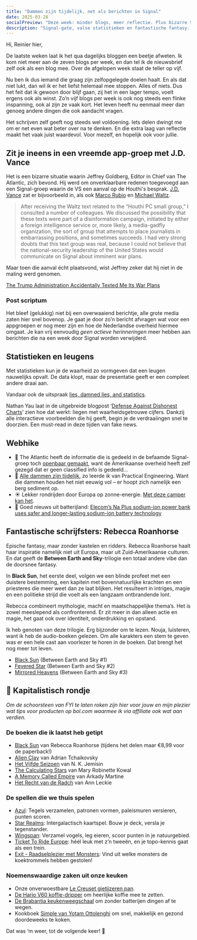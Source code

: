 ```yaml
---
title: "Dammen zijn tijdelijk, net als berichten in Signal"
date: 2025-03-28
socialPreview: "Deze week: minder blogs, meer reflectie. Plus bizarre Signal-groepen, foute grafieken en tijdelijke dammen."
description: "Signal-gate, valse statistieken en fantastische fantasy. Hier is je FYI van deze week."
---
```


Hi, Reinier hier,

De laatste weken laat ik het qua dagelijks bloggen een beetje afweten. Ik kom niet meer aan de zeven blogs per week, en dan tel ik de nieuwsbrief zelf ook als een blog mee. Over de afgelopen week staat de teller op vijf.

Nu ben ik dus iemand die graag zijn zelfopgelegde doelen haalt. En als dat niet lukt, dan wil ik er het liefst helemaal mee stoppen. Alles of niets. Dus het feit dat ik gewoon door blijf gaan, zij het in een lager tempo, voelt ergens ook als winst. Zo’n vijf blogs per week is ook nog steeds een flinke inspanning, ook al zijn ze vaak kort. Het leven heeft nu eenmaal meer dan genoeg andere dingen die ook aandacht vragen.

Het schrijven zelf geeft nog steeds wel voldoening. Iets delen dwingt me om er net even wat beter over na te denken. En die extra laag van reflectie maakt het vaak juist waardevol. Voor mezelf, en hopelijk ook voor jullie.

## Zit je ineens in een vreemde app-groep met J.D. Vance

Het is een bizarre situatie waarin Jeffrey Goldberg, Editor in Chief van The Atlantic, zich bevond. Hij werd om onverklaarbare redenen toegevoegd aan een Signal-groep waarin de VS een aanval op de 
Houthi's besprak. [J.D. Vance](https://nl.wikipedia.org/wiki/J.D._Vance) zat er bijvoorbeeld in, als ook [Marco Rubio](https://nl.wikipedia.org/wiki/Marco_Rubio) en [Michael Waltz](https://en.wikipedia.org/wiki/Michael_Waltz).

> After receiving the Waltz text related to the “Houthi PC small group,” I consulted a number of colleagues. We discussed the possibility that these texts were part of a disinformation campaign, initiated by either a foreign intelligence service or, more likely, a media-gadfly organization, the sort of group that attempts to place journalists in embarrassing positions, and sometimes succeeds. I had very strong doubts that this text group was real, because I could not believe that the national-security leadership of the United States would communicate on Signal about imminent war plans.

Maar toen die aanval écht plaatsvond, wist Jeffrey zeker dat hij niet in de maling werd genomen. 

[The Trump Administration Accidentally Texted Me Its War Plans](https://www.theatlantic.com/politics/archive/2025/03/trump-administration-accidentally-texted-me-its-war-plans/682151/?gift=kPTlqn0J1iP9IBZcsdI5IVJpB2t9BYyxpzU4sooa69M&utm_source=copy-link&utm_medium=social&utm_campaign=share)

### Post scriptum

Het bleef (gelukkig) niet bij een overwaaiend berichtje, alle grote media zaten hier snel bovenop. Je gaat je door zo’n bericht afvragen wat voor een appgroepen er nog meer zijn en hoe de Nederlandse overheid hiermee omgaat. Je kan vrij eenvoudig _geen actieve herinneringen_ meer hebben aan berichten die na een week door Signal worden verwijderd.

## Statistieken en leugens

Met statistieken kun je de waarheid zo vormgeven dat een leugen nauwelijks opvalt. De data klopt, maar de presentatie geeft er een compleet andere draai aan.

Vandaar ook de uitspraak [lies, damned lies, and statistics](https://en.wikipedia.org/wiki/Lies,_damned_lies,_and_statistics).

Nathan Yau laat in de uitgebreide blogpost ‘[Defense Against Dishonest Charts](https://flowingdata.com/projects/dishonest-charts/)’ zien hoe dat werkt: liegen met waarheidsgetrouwe cijfers. Dankzij alle interactieve voorbeelden die hij geeft, begin je de verdraaiingen snel te doorzien. Een must-read in deze tijden van fake news.

## Webhike

- 🤷 The Atlantic heeft de informatie die is gedeeld in de befaamde Signal-groep toch [openbaar gemaakt](https://www.theatlantic.com/politics/archive/2025/03/signal-group-chat-attack-plans-hegseth-goldberg/682176/), want de Amerikaanse overheid heeft zelf gezegd dat er geen classified info is gedeeld…
- 🌊 [Alle dammen zijn tijdelijk](https://youtu.be/XiUOBdEUqjY?si=3WpHV7PtSJLSR9O9), zo leerde ik van Practical Engineering. Want die dammen houden het niet eeuwig vol – er hoopt zich namelijk een berg sediment op.
- ☀️ Lekker rondrijden door Europa op zonne-energie. [Met deze camper kan het](https://edition.cnn.com/travel/article/stella-vita-solar-campervan-netherlands-spc-intl/index.html).
- 🔋 Goed nieuws uit batterijland: [Elecom’s Na Plus sodium-ion power bank uses safer and longer-lasting sodium-ion battery technology](https://www.theverge.com/news/631357/elecom-power-bank-battery-sodium-ion)

## Fantastische schrijfsters: Rebecca Roanhorse

Epische fantasy, maar zonder kastelen en ridders. Rebecca Roanhorse haalt haar inspiratie namelijk niet uit Europa, maar uit Zuid-Amerikaanse culturen. En dat geeft de **Between Earth and Sky**-trilogie een totaal andere vibe dan de doorsnee fantasy.

In **Black Sun**, het eerste deel, volgen we een blinde profeet met een duistere bestemming, een kapitein met bovennatuurlijke krachten en een priesteres die meer weet dan ze laat blijken. Het resulteert in intriges, magie en een politieke strijd die voelt als een langzaam ontbrandende lont.

Rebecca combineert mythologie, macht en maatschappelijke thema’s. Het is zowel meeslepend als confronterend. Er zit meer in dan alleen actie en magie, het gaat ook over identiteit, onderdrukking en opstand.

Ik heb genoten van deze trilogie. Erg bijzonder om te lezen. Nouja, luisteren, want ik heb de audio-boeken gelezen. Om alle karakters een stem te geven was er een hele cast aan voorlezer te horen in de boeken. Dat brengt het nog meer tot leven.

- [Black Sun](https://app.thestorygraph.com/books/d00167d0-9097-40c1-b84f-1620a970b545) (Between Earth and Sky #1)
- [Fevered Star](https://app.thestorygraph.com/books/1dd6de6b-c729-470f-bba4-d45cbd035dcb) (Between Earth and Sky #2)
- [Mirrored Heavens](https://app.thestorygraph.com/books/d947ca1b-83f1-4f03-b71d-3a8a9a93f9b8) (Between Earth and Sky #3)

## 🔮 Kapitalistisch rondje

_Om de schoorsteen van FYI te laten roken zijn hier voor jouw en mijn plezier wat tips voor producten op bol.com waarmee ik via affiliate ook wat aan verdien._

### De boeken die ik laatst heb getipt

- [Black Sun](https://partner.bol.com/click/click?p=2&t=url&s=1066120&f=TXL&url=https%3A%2F%2Fwww.bol.com%2Fnl%2Fnl%2Ff%2Fblack-sun%2F9200000129860374%2F&name=Black%20Sun%2C%20Rebecca%20Roanhorse) van Rebecca Roanhorse (tijdens het delen maar €8,99 voor de paperback!)
- [Alien Clay](https://partner.bol.com/click/click?p=2&t=url&s=1066120&f=TXL&url=https%3A%2F%2Fwww.bol.com%2Fnl%2Fnl%2Fp%2Falien-clay%2F9300000162798494%2F&name=Alien%20Clay%2C%20Adrian%20Tchaikovsky) van Adrian Tchaikovsky
- [Het Vijfde Seizoen](https://partner.bol.com/click/click?p=2&t=url&s=1066120&f=TXL&url=https%3A%2F%2Fwww.bol.com%2Fnl%2Fnl%2Ff%2Fde-gebroken-aarde-1-het-vijfde-seizoen%2F9200000091371720%2F&name=De%20gebroken%20aarde%201%20-%20Het%20Vijfde%20Seizoen%2C%20N.K....) van N. K. Jemisin
- [The Calculating Stars](https://partner.bol.com/click/click?p=2&t=url&s=1066120&f=TXL&url=https%3A%2F%2Fwww.bol.com%2Fnl%2Fnl%2Ff%2Fthe-calculating-stars%2F9200000082133196%2F&name=The%20Calculating%20Stars%2C%20Mary%20Robinette%20Kowal) van Mary Robinette Kowal
- [A Memory Called Empire](https://partner.bol.com/click/click?p=2&t=url&s=1066120&f=TXL&url=https%3A%2F%2Fwww.bol.com%2Fnl%2Fnl%2Ff%2Fmemory-called-empire%2F9200000091494741%2F&name=Memory%20Called%20Empire%2C%20Arkady%20Martine) van Arkady Martine
- [Het Recht van de Radch](https://partner.bol.com/click/click?p=2&t=url&s=1066120&f=TXL&url=https%3A%2F%2Fwww.bol.com%2Fnl%2Fnl%2Fp%2Fradch-1-het-recht-van-de-radch%2F9300000023537382%2F&name=Radch%201%20-%20Het%20Recht%20van%20de%20Radch%2C%20Ann%20Leckie) van Ann Leckie

### De spellen die we thuis spelen

- [Azul](https://partner.bol.com/click/click?p=2&t=url&s=1066120&f=TXL&url=https%3A%2F%2Fwww.bol.com%2Fnl%2Fnl%2Fp%2Fazul-bordspel%2F9200000086976904%2F&name=Next%20Move%20Games%20-%20Azul%20-%20Bordspel%20-%20Basisspel%20...): Tegels verzamelen, patronen vormen, paleismuren versieren, punten scoren.
- [Star Realms](https://partner.bol.com/click/click?p=2&t=url&s=1066120&f=TXL&url=https%3A%2F%2Fwww.bol.com%2Fnl%2Fnl%2Fp%2Fstar-realms-base-set-kaartspel%2F9200000039533934%2F&name=Star%20Realms%20Base%20Set%20Kaartspel): Intergalactisch kaartspel. Bouw je deck, versla je tegenstander.
- [Wingspan](https://partner.bol.com/click/click?p=2&t=url&s=1066120&f=TXL&url=https%3A%2F%2Fwww.bol.com%2Fnl%2Fnl%2Fp%2Fwingspan-bordspel%2F9200000104691586%2F&name=999%20Games%20-%20Wingspan%20-%20Bordspel%20-%20Prachtig%20vor...): Verzamel vogels, leg eieren, scoor punten in je natuurgebied.
- [Ticket To Ride Europe](https://partner.bol.com/click/click?p=2&t=url&s=1066120&f=TXL&url=https%3A%2F%2Fwww.bol.com%2Fnl%2Fp%2Fticket-to-ride-europe-bordspel%2F1004004006510342%2F&name=Ticket%20to%20Ride%20Europe%20-%20Bordspel): héél leuk met z’n tweeën, en je topo-kennis gaat als een trein.
- [Exit - Raadselplezier met Monsters](https://partner.bol.com/click/click?p=2&t=url&s=1066120&f=TXL&url=https%3A%2F%2Fwww.bol.com%2Fnl%2Fnl%2Fp%2Fexit-kids-raadselplezier-met-monsters-breinbreker%2F9300000180307553%2F&name=EXIT%20-%20KIDS%3A%20Raadselplezier): Vind uit welke monsters de koektrommels hebben gestolen!

### Noemenswaardige zaken uit onze keuken

- Onze onverwoestbare [Le Creuset gietijzeren pan](https://partner.bol.com/click/click?p=2&t=url&s=1066120&f=TXL&url=https%3A%2F%2Fwww.bol.com%2Fnl%2Fnl%2Fp%2Fle-creuset-gietijzeren-ronde-skillet-26cm-coastal-blue%2F9300000220035766%2F&name=Le%20Creuset%20-%20Gietijzeren%20-%20Ronde%20Skillet%2026cm%20...).
- [De Hario V60 koffie-dripper](https://partner.bol.com/click/click?p=2&t=url&s=1066120&f=TXL&url=https%3A%2F%2Fwww.bol.com%2Fnl%2Fp%2Fhario-v60-drip-decanter-02%2F9200000040262918%2F&name=Hario%20V60%20Drip%20Decanter%2002) om heerlijke koffie mee te zetten.
- [De Brabantia keukenweegschaal](https://partner.bol.com/click/click?p=2&t=url&s=1066118&f=TXL&url=https%3A%2F%2Fwww.bol.com%2Fnl%2Fp%2Fbrabantia-tasty-keukenweegschaal-digitaal-met-dynamo-dark-grey%2F9200000106249005%2F&name=Brabantia%20Keukenweegschaal) om zonder batterijen dingen af te wegen.
- Kookboek [Simple van Yotam Ottolenghi](https://partner.bol.com/click/click?p=2&t=url&s=1066120&f=TXL&url=https%3A%2F%2Fwww.bol.com%2Fnl%2Fnl%2Fp%2Fsimpel%2F9200000091266387%2F&name=Simpel%2C%20Yotam%20Ottolenghi) om snel, makkelijk en gezond doordeweeks te koken.

Dat was ‘m weer, tot de volgende keer! 👋
